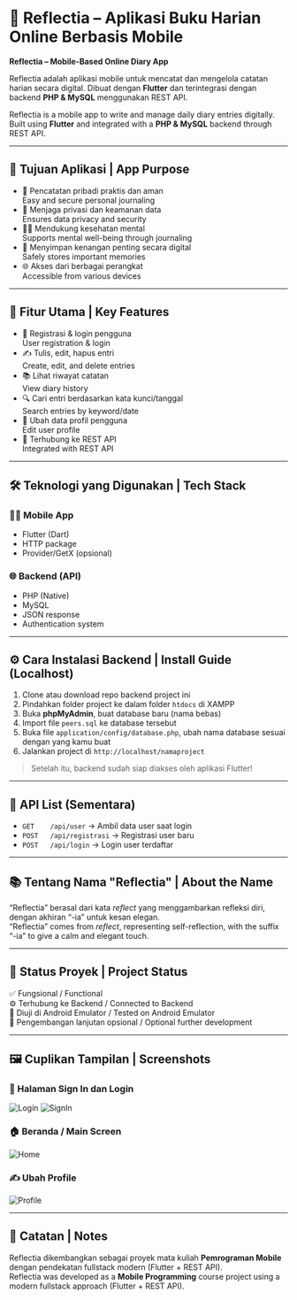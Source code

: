 # 📔 Reflectia – Aplikasi Buku Harian Online Berbasis Mobile  
**Reflectia – Mobile-Based Online Diary App**

Reflectia adalah aplikasi mobile untuk mencatat dan mengelola catatan harian secara digital. Dibuat dengan **Flutter** dan terintegrasi dengan backend **PHP & MySQL** menggunakan REST API.

Reflectia is a mobile app to write and manage daily diary entries digitally. Built using **Flutter** and integrated with a **PHP & MySQL** backend through REST API.

---

## 🎯 Tujuan Aplikasi | App Purpose

- 📝 Pencatatan pribadi praktis dan aman  
  Easy and secure personal journaling  
- 🔐 Menjaga privasi dan keamanan data  
  Ensures data privacy and security  
- 💆‍♀️ Mendukung kesehatan mental  
  Supports mental well-being through journaling  
- 💾 Menyimpan kenangan penting secara digital  
  Safely stores important memories  
- 🌐 Akses dari berbagai perangkat  
  Accessible from various devices

---

## 📱 Fitur Utama | Key Features

- 🧾 Registrasi & login pengguna  
  User registration & login  
- ✍️ Tulis, edit, hapus entri  
  Create, edit, and delete entries  
- 📚 Lihat riwayat catatan  
  View diary history  
- 🔍 Cari entri berdasarkan kata kunci/tanggal  
  Search entries by keyword/date  
- 👤 Ubah data profil pengguna  
  Edit user profile  
- 🔗 Terhubung ke REST API  
  Integrated with REST API

---

## 🛠️ Teknologi yang Digunakan | Tech Stack

### 👨‍💻 Mobile App
- Flutter (Dart)
- HTTP package
- Provider/GetX (opsional)

### 🌐 Backend (API)
- PHP (Native)
- MySQL
- JSON response
- Authentication system

---

## ⚙️ Cara Instalasi Backend | Install Guide (Localhost)

1. Clone atau download repo backend project ini
2. Pindahkan folder project ke dalam folder `htdocs` di XAMPP
3. Buka **phpMyAdmin**, buat database baru (nama bebas)
4. Import file `peers.sql` ke database tersebut
5. Buka file `application/config/database.php`, ubah nama database sesuai dengan yang kamu buat
6. Jalankan project di `http://localhost/namaproject`

> Setelah itu, backend sudah siap diakses oleh aplikasi Flutter!

---

## 🔗 API List (Sementara)

- `GET    /api/user` → Ambil data user saat login  
- `POST   /api/registrasi` → Registrasi user baru  
- `POST   /api/login` → Login user terdaftar  

---

## 📚 Tentang Nama "Reflectia" | About the Name

“Reflectia” berasal dari kata *reflect* yang menggambarkan refleksi diri, dengan akhiran “-ia” untuk kesan elegan.  
“Reflectia” comes from *reflect*, representing self-reflection, with the suffix “-ia” to give a calm and elegant touch.

---

## 🧪 Status Proyek | Project Status

✅ Fungsional / Functional  
⚙️ Terhubung ke Backend / Connected to Backend  
📱 Diuji di Android Emulator / Tested on Android Emulator  
🚧 Pengembangan lanjutan opsional / Optional further development

---

## 🖼️ Cuplikan Tampilan | Screenshots

### 🔐 Halaman Sign In dan Login
![Login](https://github.com/user-attachments/assets/44daab91-5a1d-41da-ade5-278bd5d119ac)
![SignIn](https://github.com/user-attachments/assets/5be103e7-7ad9-4358-85fd-79cea4cd7945)

### 🏠 Beranda / Main Screen
![Home](https://github.com/user-attachments/assets/f896c8ee-01b7-4ba8-9fae-0e18f0ad536d)

### ✍️ Ubah Profile
![Profile](https://github.com/user-attachments/assets/c29ad405-07d7-4460-bdb0-4009c0dcb49d)

---

## 📌 Catatan | Notes

Reflectia dikembangkan sebagai proyek mata kuliah **Pemrograman Mobile** dengan pendekatan fullstack modern (Flutter + REST API).  
Reflectia was developed as a **Mobile Programming** course project using a modern fullstack approach (Flutter + REST API).
